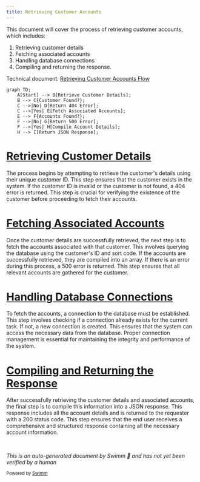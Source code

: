 ```yaml
---
title: Retrieving Customer Accounts
---
```

This document will cover the process of retrieving customer accounts, which includes:

1. Retrieving customer details
2. Fetching associated accounts
3. Handling database connections
4. Compiling and returning the response.

Technical document: <SwmLink doc-title="Retrieving Customer Accounts Flow">[Retrieving Customer Accounts Flow](/.swm/retrieving-customer-accounts-flow.cvqkt20v.sw.md)</SwmLink>

```mermaid
graph TD;
    A[Start] --> B[Retrieve Customer Details];
    B --> C{Customer Found?};
    C -->|No| D[Return 404 Error];
    C -->|Yes| E[Fetch Associated Accounts];
    E --> F{Accounts Found?};
    F -->|No| G[Return 500 Error];
    F -->|Yes| H[Compile Account Details];
    H --> I[Return JSON Response];
```

# [Retrieving Customer Details](https://app.swimm.io/repos/Z2l0aHViJTNBJTNBY2ljcy1iYW5raW5nLXNhbXBsZS1hcHBsaWNhdGlvbi1jYnNhLUlCTS1EZW1vLUdQVCUzQSUzQVN3aW1tLURlbW8=/docs/cvqkt20v#retrieving-customer-details)

The process begins by attempting to retrieve the customer's details using their unique customer ID. This step ensures that the customer exists in the system. If the customer ID is invalid or the customer is not found, a 404 error is returned. This step is crucial for verifying the existence of the customer before proceeding to fetch their accounts.

# [Fetching Associated Accounts](https://app.swimm.io/repos/Z2l0aHViJTNBJTNBY2ljcy1iYW5raW5nLXNhbXBsZS1hcHBsaWNhdGlvbi1jYnNhLUlCTS1EZW1vLUdQVCUzQSUzQVN3aW1tLURlbW8=/docs/cvqkt20v#fetching-accounts)

Once the customer details are successfully retrieved, the next step is to fetch the accounts associated with that customer. This involves querying the database using the customer's ID and sort code. If the accounts are successfully retrieved, they are compiled into an array. If there is an error during this process, a 500 error is returned. This step ensures that all relevant accounts are gathered for the customer.

# [Handling Database Connections](https://app.swimm.io/repos/Z2l0aHViJTNBJTNBY2ljcy1iYW5raW5nLXNhbXBsZS1hcHBsaWNhdGlvbi1jYnNhLUlCTS1EZW1vLUdQVCUzQSUzQVN3aW1tLURlbW8=/docs/cvqkt20v#opening-a-database-connection)

To fetch the accounts, a connection to the database must be established. This step involves checking if a connection already exists for the current task. If not, a new connection is created. This ensures that the system can access the necessary data from the database. Proper connection management is essential for maintaining the integrity and performance of the system.

# [Compiling and Returning the Response](https://app.swimm.io/repos/Z2l0aHViJTNBJTNBY2ljcy1iYW5raW5nLXNhbXBsZS1hcHBsaWNhdGlvbi1jYnNhLUlCTS1EZW1vLUdQVCUzQSUzQVN3aW1tLURlbW8=/docs/cvqkt20v#handling-customer-retrieval-and-account-fetching)

After successfully retrieving the customer details and associated accounts, the final step is to compile this information into a JSON response. This response includes all the account details and is returned to the requester with a 200 status code. This step ensures that the end user receives a comprehensive and structured response containing all the necessary account information.

&nbsp;

*This is an auto-generated document by Swimm 🌊 and has not yet been verified by a human*

<SwmMeta version="3.0.0" repo-id="Z2l0aHViJTNBJTNBY2ljcy1iYW5raW5nLXNhbXBsZS1hcHBsaWNhdGlvbi1jYnNhLUlCTS1EZW1vLUdQVCUzQSUzQVN3aW1tLURlbW8=" repo-name="cics-banking-sample-application-cbsa-IBM-Demo-GPT"><sup>Powered by [Swimm](/)</sup></SwmMeta>
